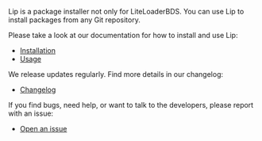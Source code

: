 Lip is a package installer not only for LiteLoaderBDS. You can use Lip to install packages from any Git repository.

Please take a look at our documentation for how to install and use Lip:

- [Installation](https://liteldev.github.io/Lip/en/#/installation)
- [Usage](https://liteldev.github.io/Lip/en/#/getting_started)

We release updates regularly. Find more details in our changelog:

- [Changelog](https://github.com/LiteLDev/Lip/blob/main/CHANGELOG.md)

If you find bugs, need help, or want to talk to the developers, please report with an issue:

- [Open an issue](https://github.com/LiteLDev/Lip/issues/new/choose)

